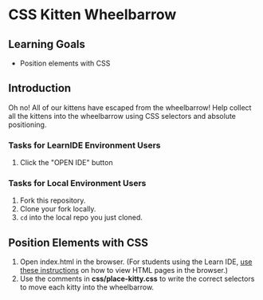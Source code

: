 # CSS Kitten Wheelbarrow

## Learning Goals

- Position elements with CSS

## Introduction

Oh no! All of our kittens have escaped from the wheelbarrow! Help collect all
the kittens into the wheelbarrow using CSS selectors and absolute positioning.

### Tasks for LearnIDE Environment Users

1. Click the "OPEN IDE" button

### Tasks for Local Environment Users

1. Fork this repository.
2. Clone your fork locally.
3. `cd` into the local repo you just cloned.

## Position Elements with CSS

1. Open index.html in the browser. (For students using the Learn IDE, [use these instructions](http://help.learn.co/the-learn-ide/common-ide-questions/viewing-html-pages-in-the-learn-ide) on how to view HTML pages in the browser.)
2. Use the comments in **css/place-kitty.css** to write the correct selectors to move each kitty into the wheelbarrow.
